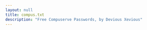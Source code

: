 ```yaml
---
layout: null
title: compus.txt
description: "Free Compuserve Passwords, by Devious Xevious"
---
```

